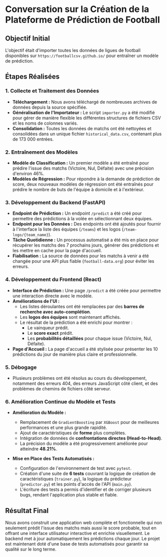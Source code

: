 # Conversation sur la Création de la Plateforme de Prédiction de Football

## Objectif Initial

L'objectif était d'importer toutes les données de ligues de football disponibles sur `https://footballcsv.github.io/` pour entraîner un modèle de prédiction.

## Étapes Réalisées

### 1. Collecte et Traitement des Données

- **Téléchargement :** Nous avons téléchargé de nombreuses archives de données depuis la source spécifiée.
- **Généralisation de l'Importateur :** Le script `importer.py` a été modifié pour gérer de manière flexible les différentes structures de fichiers CSV et les noms de colonnes variés.
- **Consolidation :** Toutes les données de matchs ont été nettoyées et consolidées dans un unique fichier `historical_data.csv`, contenant plus de 173 000 entrées.

### 2. Entraînement des Modèles

- **Modèle de Classification :** Un premier modèle a été entraîné pour prédire l'issue des matchs (Victoire, Nul, Défaite) avec une précision d'environ 46%.
- **Modèles de Régression :** Pour répondre à la demande de prédiction de score, deux nouveaux modèles de régression ont été entraînés pour prédire le nombre de buts de l'équipe à domicile et à l'extérieur.

### 3. Développement du Backend (FastAPI)

- **Endpoint de Prédiction :** Un endpoint `/predict` a été créé pour permettre des prédictions à la volée en sélectionnant deux équipes.
- **Endpoint pour les Données :** Des endpoints ont été ajoutés pour fournir à l'interface la liste des équipes (`/teams`) et les logos (`/team-logo/{team_name}`).
- **Tâche Quotidienne :** Un processus automatisé a été mis en place pour récupérer les matchs des 7 prochains jours, générer des prédictions et les mettre en cache pour la page d'accueil.
- **Fiabilisation :** La source de données pour les matchs à venir a été changée pour une API plus fiable (`football-data.org`) pour éviter les erreurs.

### 4. Développement du Frontend (React)

- **Interface de Prédiction :** Une page `/predict` a été créée pour permettre une interaction directe avec le modèle.
- **Améliorations de l'UI :**
    - Les listes déroulantes ont été remplacées par des **barres de recherche avec auto-complétion**.
    - Les **logos des équipes** sont maintenant affichés.
    - Le résultat de la prédiction a été enrichi pour montrer :
        - Le vainqueur prédit.
        - Le **score exact** prédit.
        - Les **probabilités détaillées** pour chaque issue (Victoire, Nul, Défaite).
- **Page d'Accueil :** La page d'accueil a été stylisée pour présenter les 10 prédictions du jour de manière plus claire et professionnelle.

### 5. Débogage

- Plusieurs problèmes ont été résolus au cours du développement, notamment des erreurs 404, des erreurs JavaScript côté client, et des problèmes de chemins de fichiers côté serveur.

### 6. Amélioration Continue du Modèle et Tests

- **Amélioration du Modèle :**
    - Remplacement de `GradientBoosting` par `XGBoost` pour de meilleures performances et une plus grande rapidité.
    - Ajout de caractéristiques de **forme** plus complètes.
    - Intégration de données de **confrontations directes (Head-to-Head)**.
    - La précision du modèle a été progressivement améliorée pour atteindre **48.21%**.

- **Mise en Place des Tests Automatisés :**
    - Configuration de l'environnement de test avec `pytest`.
    - Création d'une suite de **6 tests** couvrant la logique de création de caractéristiques (`trainer.py`), la logique du prédicteur (`predictor.py`) et les points d'accès de l'API (`main.py`).
    - L'écriture des tests a permis d'identifier et de corriger plusieurs bugs, rendant l'application plus stable et fiable.

## Résultat Final

Nous avons construit une application web complète et fonctionnelle qui non seulement prédit l'issue des matchs mais aussi le score probable, tout en offrant une interface utilisateur interactive et enrichie visuellement. Le backend met à jour automatiquement les prédictions chaque jour. Le projet est maintenant doté d'une base de tests automatisés pour garantir sa qualité sur le long terme.
